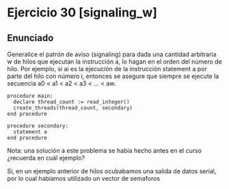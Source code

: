 # Ejercicio 30 [signaling_w]

## Enunciado

Generalice el patrón de aviso (signaling) para dada una cantidad arbitraria w de hilos que ejecutan la instrucción a, lo hagan en el orden del número de hilo. Por ejemplo, si ai es la ejecución de la instrucción statement a por parte del hilo con número i,
entonces se asegure que siempre se ejecute la secuencia a0 < a1 < a2 < a3 < …​ < aw.

```	
procedure main:
  declare thread_count := read_integer()
  create_threads(thread_count, secondary)
end procedure

procedure secondary:
  statement a
end procedure
```

Nota: una solución a este problema se había hecho antes en el curso ¿recuerda en cuál ejemplo?

  Si, en un ejemplo anterior de hilos ocubabamos una salida de datos serial, por lo cual habiamos
  utilizado un vector de semaforos

